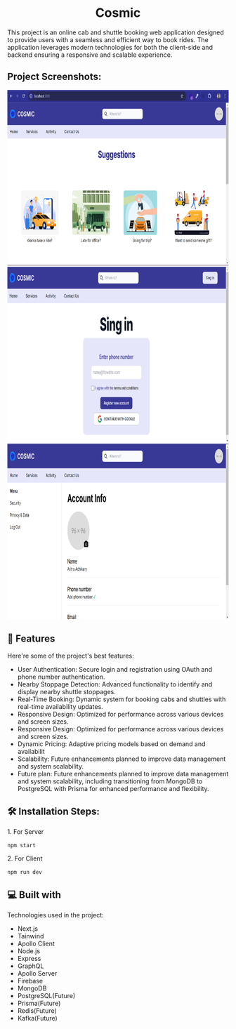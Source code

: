 <h1 align="center" id="title">Cosmic</h1>

<p id="description">This project is an online cab and shuttle booking web application designed to provide users with a seamless and efficient way to book rides. The application leverages modern technologies for both the client-side and backend ensuring a responsive and scalable experience.</p>

<h2>Project Screenshots:</h2>

<img src="https://github.com/Ari122003/cosmic/blob/master/Docs/Screenshot%202024-08-09%20180206.png" alt="project-screenshot" width="800" height="400/">

<img src="https://github.com/Ari122003/cosmic/blob/master/Docs/Screenshot%202024-08-09%20180234.png" alt="project-screenshot" width="800" height="400/">

<img src="https://github.com/Ari122003/cosmic/blob/master/Docs/Screenshot%202024-08-09%20180218.png" alt="project-screenshot" width="800" height="400/">

<h2>🧐 Features</h2>

Here're some of the project's best features:

- User Authentication: Secure login and registration using OAuth and phone number authentication.
- Nearby Stoppage Detection: Advanced functionality to identify and display nearby shuttle stoppages.
- Real-Time Booking: Dynamic system for booking cabs and shuttles with real-time availability updates.
- Responsive Design: Optimized for performance across various devices and screen sizes.
- Responsive Design: Optimized for performance across various devices and screen sizes.
- Dynamic Pricing: Adaptive pricing models based on demand and availabilit
- Scalability: Future enhancements planned to improve data management and system scalability.
- Future plan: Future enhancements planned to improve data management and system scalability, including transitioning from MongoDB to PostgreSQL with Prisma for enhanced performance and flexibility.

<h2>🛠️ Installation Steps:</h2>

<p>1. For Server</p>

```
npm start
```

<p>2. For Client</p>

```
npm run dev
```

<h2>💻 Built with</h2>

Technologies used in the project:

- Next.js
- Tainwind
- Apollo Client
- Node.js
- Express
- GraphQL
- Apollo Server
- Firebase
- MongoDB
- PostgreSQL(Future)
- Prisma(Future)
- Redis(Future)
- Kafka(Future)
